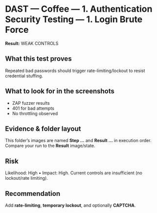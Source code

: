 ﻿# DAST — Coffee — 1. Authentication Security Testing — 1. Login Brute Force

**Result:** WEAK CONTROLS

## What this test proves

Repeated bad passwords should trigger rate-limiting/lockout to resist credential stuffing.

## What to look for in the screenshots

- ZAP fuzzer results
- 401 for bad attempts
- No throttling observed

## Evidence & folder layout

This folder’s images are named **Step …** and **Result …** in execution order. Compare your run to the **Result** image/state.

## Risk

Likelihood: High • Impact: High. Current controls are insufficient (no lockout/rate limiting).

## Recommendation

Add **rate-limiting**, **temporary lockout**, and optionally **CAPTCHA**.


